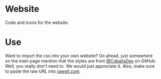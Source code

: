# Website
Code and icons for the website.


# Use
Want to import the css into your own website? Go ahead, just somewhere on the main page mention that the styles are from [@CobaltsDev](https://github.com/CobaltsDev) on GitHub. Well, you really don't need to. We would just appreciate it. Also, make sure to paste the raw URL into [rawgit.com](http://rawgit.com).
